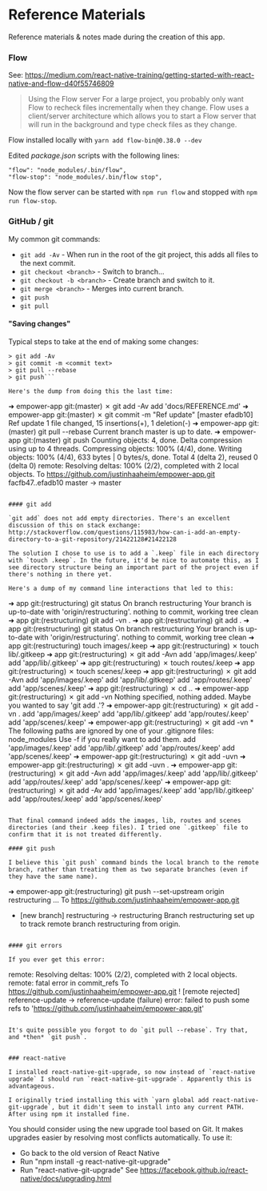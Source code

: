 # Reference Materials

Reference materials & notes made during the creation of this app.

### Flow
See: https://medium.com/react-native-training/getting-started-with-react-native-and-flow-d40f55746809

> Using the Flow server
> For a large project, you probably only want Flow to recheck files incrementally when they change. Flow uses a client/server architecture which allows you to start a Flow server that will run in the background and type check files as they change.

Flow installed locally with `yarn add flow-bin@0.38.0 --dev`

Edited *package.json* scripts with the following lines:

```
"flow": "node_modules/.bin/flow",
"flow-stop": "node_modules/.bin/flow stop",
```

Now the flow server can be started with `npm run flow` and stopped with `npm run flow-stop`.


### GitHub / git

My common git commands:

+ `git add -Av` - When run in the root of the git project, this adds all files to the next commit.
+ `git checkout <branch>` - Switch to branch...
+ `git checkout -b <branch>` - Create branch <branch> and switch to it.
+ `git merge <branch>` - Merges <branch> into current branch.
+ `git push`
+ `git pull`

#### "Saving changes"

Typical steps to take at the end of making some changes:

```
> git add -Av
> git commit -m <commit text>
> git pull --rebase
> git push```

Here's the dump from doing this the last time:

```
➜  empower-app git:(master) ✗ git add -Av
add 'docs/REFERENCE.md'
➜  empower-app git:(master) ✗ git commit -m "Ref update"
[master efadb10] Ref update
 1 file changed, 15 insertions(+), 1 deletion(-)
➜  empower-app git:(master) git pull --rebase
Current branch master is up to date.
➜  empower-app git:(master) git push
Counting objects: 4, done.
Delta compression using up to 4 threads.
Compressing objects: 100% (4/4), done.
Writing objects: 100% (4/4), 633 bytes | 0 bytes/s, done.
Total 4 (delta 2), reused 0 (delta 0)
remote: Resolving deltas: 100% (2/2), completed with 2 local objects.
To https://github.com/justinhaaheim/empower-app.git
   facfb47..efadb10  master -> master
```

#### git add

`git add` does not add empty directories. There's an excellent discussion of this on stack exchange: http://stackoverflow.com/questions/115983/how-can-i-add-an-empty-directory-to-a-git-repository/21422128#21422128

The solution I chose to use is to add a `.keep` file in each directory with `touch .keep`. In the future, it'd be nice to automate this, as I see directory structure being an important part of the project even if there's nothing in there yet.

Here's a dump of my command line interactions that led to this:
```
➜  app git:(restructuring) git status
On branch restructuring
Your branch is up-to-date with 'origin/restructuring'.
nothing to commit, working tree clean
➜  app git:(restructuring) git add -vn .
➜  app git:(restructuring) git add .
➜  app git:(restructuring) git status
On branch restructuring
Your branch is up-to-date with 'origin/restructuring'.
nothing to commit, working tree clean
➜  app git:(restructuring) touch images/.keep
➜  app git:(restructuring) ✗ touch lib/.gitkeep
➜  app git:(restructuring) ✗ git add -Avn
add 'app/images/.keep'
add 'app/lib/.gitkeep'
➜  app git:(restructuring) ✗ touch routes/.keep
➜  app git:(restructuring) ✗ touch scenes/.keep
➜  app git:(restructuring) ✗ git add -Avn
add 'app/images/.keep'
add 'app/lib/.gitkeep'
add 'app/routes/.keep'
add 'app/scenes/.keep'
➜  app git:(restructuring) ✗ cd ..
➜  empower-app git:(restructuring) ✗ git add -vn
Nothing specified, nothing added.
Maybe you wanted to say 'git add .'?
➜  empower-app git:(restructuring) ✗ git add -vn .
add 'app/images/.keep'
add 'app/lib/.gitkeep'
add 'app/routes/.keep'
add 'app/scenes/.keep'
➜  empower-app git:(restructuring) ✗ git add -vn *
The following paths are ignored by one of your .gitignore files:
node_modules
Use -f if you really want to add them.
add 'app/images/.keep'
add 'app/lib/.gitkeep'
add 'app/routes/.keep'
add 'app/scenes/.keep'
➜  empower-app git:(restructuring) ✗ git add -uvn
➜  empower-app git:(restructuring) ✗ git add -uvn .
➜  empower-app git:(restructuring) ✗ git add -Avn
add 'app/images/.keep'
add 'app/lib/.gitkeep'
add 'app/routes/.keep'
add 'app/scenes/.keep'
➜  empower-app git:(restructuring) ✗ git add -Av
add 'app/images/.keep'
add 'app/lib/.gitkeep'
add 'app/routes/.keep'
add 'app/scenes/.keep'
```

That final command indeed adds the images, lib, routes and scenes directories (and their .keep files). I tried one `.gitkeep` file to confirm that it is not treated differently.

#### git push

I believe this `git push` command binds the local branch to the remote branch, rather than treating them as two separate branches (even if they have the same name).

```
➜  empower-app git:(restructuring) git push --set-upstream origin restructuring
...
To https://github.com/justinhaaheim/empower-app.git
 * [new branch]      restructuring -> restructuring
Branch restructuring set up to track remote branch restructuring from origin.
```

#### git errors

If you ever get this error:

```
remote: Resolving deltas: 100% (2/2), completed with 2 local objects.
remote: fatal error in commit_refs
To https://github.com/justinhaaheim/empower-app.git
 ! [remote rejected] reference-update -> reference-update (failure)
error: failed to push some refs to 'https://github.com/justinhaaheim/empower-app.git'
```

It's quite possible you forgot to do `git pull --rebase`. Try that, and *then* `git push`.


### react-native

I installed react-native-git-upgrade, so now instead of `react-native upgrade` I should run `react-native-git-upgrade`. Apparently this is advantageous.

I originally tried installing this with `yarn global add react-native-git-upgrade`, but it didn't seem to install into any current PATH. After using npm it installed fine.

```
You should consider using the new upgrade tool based on Git. It makes upgrades easier by resolving most conflicts automatically.
To use it:
- Go back to the old version of React Native
- Run "npm install -g react-native-git-upgrade"
- Run "react-native-git-upgrade"
See https://facebook.github.io/react-native/docs/upgrading.html
```

